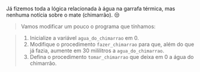 Já fizemos toda a lógica relacionada à água na garrafa térmica, mas nenhuma notícia sobre o mate (chimarrão). :unamused:

> Vamos modificar um pouco o programa que tínhamos:

> 1. Inicialize a variável `agua_do_chimarrao` em 0.
> 2. Modifique o procedimento `fazer_chimarrao` para que, além do que já fazia, aumente em 30 mililitros a `agua_do_chimarrao`.
> 3. Defina o procedimento `tomar_chimarrao` que deixa em 0 a água do chimarrão.
